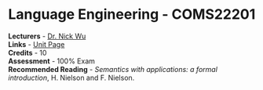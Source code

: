 # Language Engineering - COMS22201

**Lecturers** - [Dr. Nick Wu](http://www.bris.ac.uk/engineering/people/nicolas-wu/)<br/>
**Links** - [Unit Page](https://www.bris.ac.uk/unit-programme-catalogue/UnitDetails.jsa?ayrCode=18%2F19&unitCode=COMS22201)<br/>
**Credits** - 10<br/>
**Assessment** - 100% Exam<br/>
**Recommended Reading** - *Semantics with applications: a formal introduction*, H. Nielson and F. Nielson.
